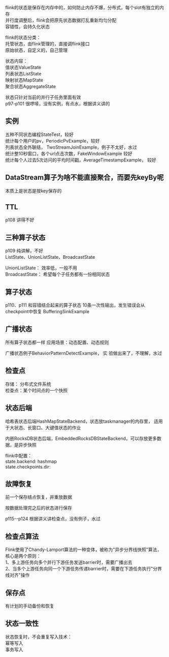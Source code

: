 flink的状态是保存在内存中的，如何防止内存不爆，分布式，每个slot有独立的内存  
并行度调整后，flink会把原先状态数据打乱重新均匀分配  
容错性，会持久化状态  

flink的状态分类：  
托管状态，由flink管理的，直接调flink接口  
原始状态，自定义的，自己管理  

状态内容：  
值状态ValueState  
列表状态ListState  
映射状态MapState  
聚合状态AggregateState  

状态只针对当前的并行子任务里面有效  
p97-p101 很啰嗦，没有实例，有点水，根据讲义讲的  

## 实例

五种不同状态编程StateTest，较好  
统计每个用户的pv，PeriodicPvExample，较好  
列表状态全外联结， TwoStreamJoinExample，例子不太好，水过  
统计整10秒窗口，各个url点击次数，FakeWindowExample 较好  
统计每个人过去5次访问的平均时间戳，AverageTimestampExample， 较好  

## DataStream算子为啥不能直接聚合，而要先keyBy呢

本质上是状态是按key保存的

## TTL

p108 讲得不好  

## 三种算子状态

p109 纯讲解，不好  
ListState、UnionListState、BroadcastState  

UnionListState： 效率低，一般不用  
BroadcastState： 希望每个子任务都有一份相同状态  

## 算子状态

p110、p111 和容错结合起来的算子状态
10条一次性输出，发生错误会从checkpoint中恢复  BufferingSinkExample  

## 广播状态

所有算子状态都一样
应用场景：动态配置、动态规则  

广播状态例子BehaviorPatternDetectExample， 实 验做出来了，不理解，水过  

## 检查点

存储： 分布式文件系统  
检查点：某个时间点的一个快照

## 状态后端

哈希表状态后端HashMapStateBackend，状态放taskmanager的内存里， 适用于大状态、长窗口、大键值状态的作业    

内嵌RocksDB状态后端，EmbeddedRocksDBStateBackend，可以存放更多数据，是异步快照

flink中配置：  
state.backend: hashmap  
state.checkpoints.dir: 


## 故障恢复

前一个保存结点恢复，并重放数据  

按数据处理完之后的状态进行保存  

p115--p124 根据讲义讲检查点，没有例子，水过   

## 检查点算法

Flink使用了Chandy-Lamport算法的一种变体，被称为"异步分界线快照"算法，核心是两个原则：  
1、多上游任务向多个并行下游任务发送barrier时，需要广播出去  
2、当多个上游任务向同一个下游任务传递barrier时，需要在下游任务执行"分界线对齐"操作  

## 保存点

有计划的手动备份和恢复

## 状态一致性

状态恢复时，不会重复写入技术：  
幂等写入  
事务写入  
